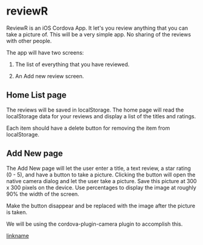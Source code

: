 # reviewR

ReviewR is an iOS Cordova App. It let's you review anything that you can take a picture of. This will be a very simple app. No sharing of the reviews with other people.

 

The app will have two screens:

1. The list of everything that you have reviewed.

2. An Add new review screen.

## Home List page

The reviews will be saved in localStorage. The home page will read the localStorage data for your reviews and display a list of the titles and ratings.

Each item should have a delete button for removing the item from localStorage.

 

## Add New page

The Add New page will let the user enter a title, a text review, a star rating (0 - 5), and have a button to take a picture. Clicking the button will open the native camera dialog and let the user take a picture. Save this picture at 300 x 300 pixels on the device. Use percentages to display the image at roughly 90% the width of the screen. 

Make the button disappear and be replaced with the image after the picture is taken.

We will be using the cordova-plugin-camera plugin to accomplish this.


[linkname](https://www.screencast.com/t/JQQzkJlWr)
